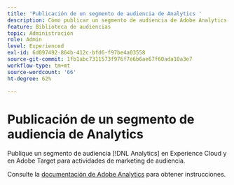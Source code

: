 ```yaml
---
title: 'Publicación de un segmento de audiencia de Analytics '
description: Cómo publicar un segmento de audiencia de Adobe Analytics en Experience Cloud y Adobe Target para actividades de marketing para audiencias.
feature: Biblioteca de audiencias
topic: Administración
role: Admin
level: Experienced
exl-id: 6d097492-864b-412c-bfd6-f97be4a03558
source-git-commit: 1fb1abc7311573f976f7e6b6ae67f60ada10a3e7
workflow-type: tm+mt
source-wordcount: '66'
ht-degree: 62%

---
```


# Publicación de un segmento de audiencia de Analytics

Publique un segmento de audiencia [!DNL Analytics] en Experience Cloud y en Adobe Target para actividades de marketing de audiencia.

Consulte la [documentación de Adobe Analytics](https://experienceleague.adobe.com/docs/analytics/components/segmentation/segmentation-workflow/seg-publish.html?lang=en) para obtener instrucciones.
